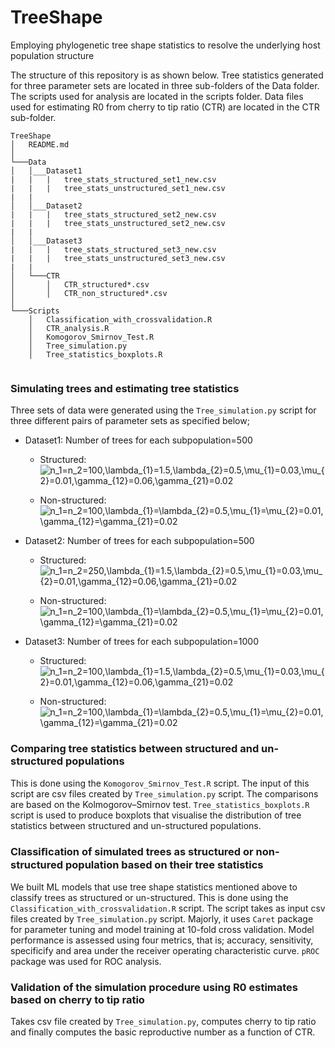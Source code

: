 # TreeShape
Employing phylogenetic tree shape statistics to resolve the underlying host population structure

The structure of this repository is as shown below. Tree statistics generated for three parameter sets are located in three sub-folders of the Data folder. The scripts used for analysis are located in the scripts folder. Data files used for estimating R0 from cherry to tip ratio (CTR) are located in the CTR sub-folder.

```
TreeShape
│   README.md  
│
└───Data
│   │___Dataset1
|   |   |   tree_stats_structured_set1_new.csv
|   |   |   tree_stats_unstructured_set1_new.csv
|   |
│   │___Dataset2
|   |   |   tree_stats_structured_set2_new.csv
|   |   |   tree_stats_unstructured_set2_new.csv
|   |
│   │___Dataset3
|   |   |   tree_stats_structured_set3_new.csv
|   |   |   tree_stats_unstructured_set3_new.csv
|   |
│   └───CTR
│       │   CTR_structured*.csv
│       │   CTR_non_structured*.csv
│   
└───Scripts
    │   Classification_with_crossvalidation.R
    │   CTR_analysis.R
    │   Komogorov_Smirnov_Test.R
    │   Tree_simulation.py
    │   Tree_statistics_boxplots.R    
    
```


### Simulating trees and estimating tree statistics
Three sets of data were generated using the `Tree_simulation.py` script for three different pairs of parameter sets as specified below;

* Dataset1: Number of trees for each subpopulation=500
    * Structured: <img src="https://latex.codecogs.com/svg.latex?n_1=n_2=100,\lambda_{1}=1.5,\lambda_{2}=0.5,\mu_{1}=0.03,\mu_{2}=0.01,\gamma_{12}=0.06,\gamma_{21}=0.02" title="n_1=n_2=100,\lambda_{1}=1.5,\lambda_{2}=0.5,\mu_{1}=0.03,\mu_{2}=0.01,\gamma_{12}=0.06,\gamma_{21}=0.02" />

    * Non-structured: <img src="https://latex.codecogs.com/svg.latex?n_1=n_2=100,\lambda_{1}=\lambda_{2}=0.5,\mu_{1}=\mu_{2}=0.01,\gamma_{12}=\gamma_{21}=0.02" title="n_1=n_2=100,\lambda_{1}=\lambda_{2}=0.5,\mu_{1}=\mu_{2}=0.01,\gamma_{12}=\gamma_{21}=0.02" />

* Dataset2: Number of trees for each subpopulation=500
    * Structured: <img src="https://latex.codecogs.com/svg.latex?n_1=n_2=250,\lambda_{1}=1.5,\lambda_{2}=0.5,\mu_{1}=0.03,\mu_{2}=0.01,\gamma_{12}=0.06,\gamma_{21}=0.02" title="n_1=n_2=250,\lambda_{1}=1.5,\lambda_{2}=0.5,\mu_{1}=0.03,\mu_{2}=0.01,\gamma_{12}=0.06,\gamma_{21}=0.02" />

    * Non-structured: <img src="https://latex.codecogs.com/svg.latex?n_1=n_2=250,\lambda_{1}=\lambda_{2}=0.5,\mu_{1}=\mu_{2}=0.01,\gamma_{12}=\gamma_{21}=0.02" title="n_1=n_2=100,\lambda_{1}=\lambda_{2}=0.5,\mu_{1}=\mu_{2}=0.01,\gamma_{12}=\gamma_{21}=0.02" />
    
* Dataset3: Number of trees for each subpopulation=1000
    * Structured: <img src="https://latex.codecogs.com/svg.latex?n_1=n_2=100,\lambda_{1}=1.5,\lambda_{2}=0.5,\mu_{1}=0.03,\mu_{2}=0.01,\gamma_{12}=0.06,\gamma_{21}=0.02" title="n_1=n_2=100,\lambda_{1}=1.5,\lambda_{2}=0.5,\mu_{1}=0.03,\mu_{2}=0.01,\gamma_{12}=0.06,\gamma_{21}=0.02" />

    * Non-structured: <img src="https://latex.codecogs.com/svg.latex?n_1=n_2=100,\lambda_{1}=\lambda_{2}=0.5,\mu_{1}=\mu_{2}=0.01,\gamma_{12}=\gamma_{21}=0.02" title="n_1=n_2=100,\lambda_{1}=\lambda_{2}=0.5,\mu_{1}=\mu_{2}=0.01,\gamma_{12}=\gamma_{21}=0.02" />

### Comparing tree statistics between structured and un-structured populations
This is done using the `Komogorov_Smirnov_Test.R` script. The input of this script are csv files created by `Tree_simulation.py` script. The comparisons are  based on the Kolmogorov–Smirnov test. `Tree_statistics_boxplots.R` script is used to produce boxplots that visualise the distribution of tree statistics between structured and un-structured populations.

### Classiﬁcation of simulated trees as structured or non-structured population based on their tree statistics
We built ML models that use tree shape statistics mentioned above to classify trees as structured or un-structured. This is done using the `Classification_with_crossvalidation.R` script. The script takes as input csv files created by `Tree_simulation.py` script. Majorly, it uses `Caret` package for parameter tuning and model training at 10-fold cross validation. Model performance is assessed using four metrics, that is; accuracy, sensitivity, specificify and area under the receiver operating characteristic curve. `pROC` package was used for ROC analysis.


### Validation of the simulation procedure using R0 estimates based on cherry to tip ratio
Takes csv file created by `Tree_simulation.py`, computes cherry to tip ratio and finally computes the basic reproductive number as a function of CTR.


